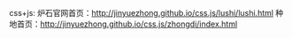 css+js:
炉石官网首页：http://jinyuezhong.github.io/css.js/lushi/lushi.html
种地首页：http://jinyuezhong.github.io/css.js/zhongdi/index.html
